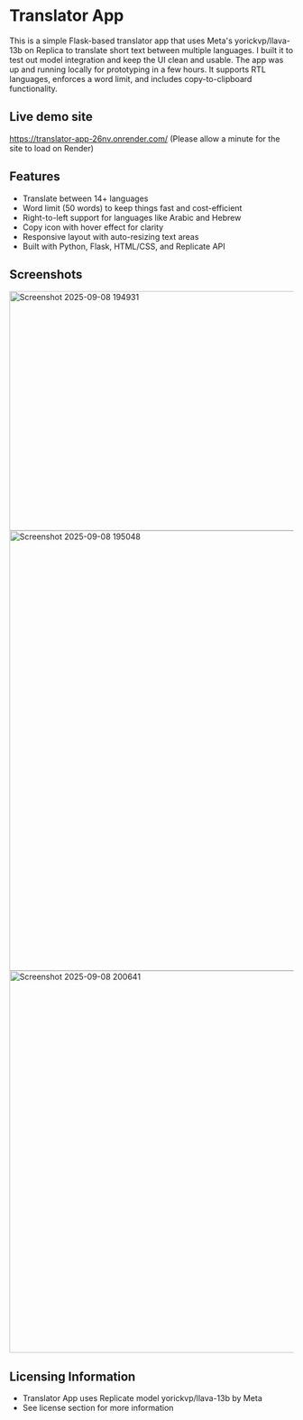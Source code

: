 # Translator App

This is a simple Flask-based translator app that uses Meta's yorickvp/llava-13b on Replica to translate short text between multiple languages. 
I built it to test out model integration and keep the UI clean and usable. The app was up and running locally for prototyping in a few hours.
It supports RTL languages, enforces a word limit, and includes copy-to-clipboard functionality.
## Live demo site
https://translator-app-26nv.onrender.com/ (Please allow a minute for the site to load on Render)

## Features

* Translate between 14+ languages
* Word limit (50 words) to keep things fast and cost-efficient
* Right-to-left support for languages like Arabic and Hebrew
* Copy icon with hover effect for clarity
* Responsive layout with auto-resizing text areas
* Built with Python, Flask, HTML/CSS, and Replicate API

## Screenshots

<img width="925" height="425" alt="Screenshot 2025-09-08 194931" src="https://github.com/user-attachments/assets/a3394b49-4032-464d-a62d-4dce93b380ab" />
<img width="913" height="781" alt="Screenshot 2025-09-08 195048" src="https://github.com/user-attachments/assets/a10212c8-0bf6-4d08-b4b2-9fffd179e5cb" />
<img width="907" height="678" alt="Screenshot 2025-09-08 200641" src="https://github.com/user-attachments/assets/5624786e-1e7b-406f-93e9-cc4e476bf8b1" />

## Licensing Information

* Translator App uses Replicate model yorickvp/llava-13b by Meta
* See license section for more information

